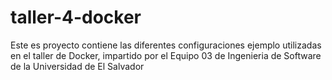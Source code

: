 # taller-4-docker
Este es proyecto contiene las diferentes configuraciones ejemplo utilizadas en el taller de Docker, impartido por el Equipo 03 de Ingenieria de Software de la Universidad de El Salvador
